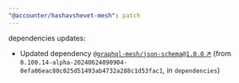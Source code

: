 ```yaml
---
"@accounter/hashavshevet-mesh": patch
---
```

dependencies updates:
  - Updated dependency [`@graphql-mesh/json-schema@1.0.0` ↗︎](https://www.npmjs.com/package/@graphql-mesh/json-schema/v/1.0.0) (from `0.100.14-alpha-20240624090904-0efa06eac80c025d51493ab4732a288c1d53fac1`, in `dependencies`)
